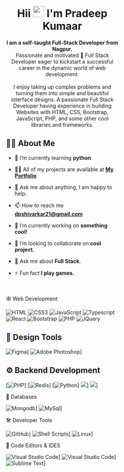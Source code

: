 <div style="margin:50px; padding:50px;">
<h1 align="center" >Hii <img src="https://raw.githubusercontent.com/MartinHeinz/MartinHeinz/master/wave.gif" width="30px"> I'm Pradeep Kumaar</h1>
<p align="center">
<b>I am a self-taught Full-Stack Developer from Nagpur.</b> <br>
Passionate and motivated 🚀 Full Stack Developer eager to kickstart a successful career in the dynamic world of web development.<br><br/>
I enjoy taking up complex problems and turning them into simple and beautiful interface designs. 
A passionate Full Stack Developer having experience in building Websites with HTML, CSS, Bootstrap, JavaScript, PHP, and some other cool libraries and frameworks.</p>

## 🙋‍♂️ About Me

- 🌱 I’m currently learning **python**

- 👨‍💻 All of my projects are available at **[My Portfolio](https://github.com/Dpkumaar)**

- 💬 Ask me about anything, I am happy to help.

- 📫 How to reach me **dpshivarkar21@gmail.com**

- 🔭 I’m currently working on <b>something cool!</b>
  
- 👯 I’m looking to collaborate on <b>cool project.</b>
  
- 💬 Ask me about <b>Full Stack</b>.<br/>

- ⚡ Fun fact **I play games.**
  
<br>

🕸️ Web Development

![HTML](https://img.shields.io/badge/HTML5-E34F26?style=for-the-badge&logo=html5&logoColor=white "HTML")
![CSS3](https://img.shields.io/badge/CSS3-1572B6?style=for-the-badge&logo=css3&logoColor=white "CSS")
![JavaScript](https://img.shields.io/badge/JavaScript-F7DF1E?style=for-the-badge&logo=javascript&logoColor=black "JavaScript")
![Typescript](https://img.shields.io/badge/TypeScript-007ACC?style=for-the-badge&logo=typescript&logoColor=white "Typescript")
![React](https://img.shields.io/badge/React-20232A?style=for-the-badge&logo=react&logoColor=61DAFB "React")
![Bootstrap](https://img.shields.io/badge/Bootstrap-563D7C?style=for-the-badge&logo=bootstrap&logoColor=white "Bootstrap")
![PHP](https://img.shields.io/badge/PHP-777BB4?style=for-the-badge&logo=php&logoColor=white "PHP")
![JQuery](https://img.shields.io/badge/jQuery-0769AD?style=for-the-badge&logo=jquery&logoColor=white "JQuery")

## 🍧 Design Tools

![Figma](https://img.shields.io/badge/figma-%23F24E1E.svg?style=for-the-badge&logo=figma&logoColor=white "Figma")]
![Adobe Photoshop](https://img.shields.io/badge/adobe%20photoshop-%2331A8FF.svg?style=for-the-badge&logo=adobe%20photoshop&logoColor=white)]

## ⚙️ Backend Development

[![PHP](https://img.shields.io/badge/PHP-777BB4?style=for-the-badge&logo=php&logoColor=white "PHP")]
[![Redis](https://img.shields.io/badge/laravel-%23DD0031.svg?style=for-the-badge&logo=laravel&logoColor=white "Laravel")]
[![Python](https://img.shields.io/badge/python-3670A0?style=for-the-badge&logo=python&logoColor=ffdd54 "Python")]
![](https://img.shields.io/badge/Flask-000000?style=for-the-badge&logo=flask&logoColor=white)]
![](https://img.shields.io/badge/django-yellow?style=for-the-badge&logo=django&logoColor=white)]


📅 Databases

![Mongodb](https://img.shields.io/badge/MongoDB-4EA94B?style=for-the-badge&logo=mongodb&logoColor=white "Mongodb")]
![MySql](https://img.shields.io/badge/MySQL-00000F?style=for-the-badge&logo=mysql&logoColor=white "MySql")]


🛠️ Developer Tools

![GitHub](https://img.shields.io/badge/github-%23121011.svg?style=for-the-badge&logo=github&logoColor=white "GitHub")]
![Shell Scripts](https://img.shields.io/badge/Shell_Script-121011?style=for-the-badge&logo=gnu-bash&logoColor=white)]
![Linux](https://img.shields.io/badge/Linux-FCC624?style=for-the-badge&logo=linux&logoColor=black "Linux")]


📄 Code Editors & IDES

![Visual Studio Code](https://img.shields.io/badge/VS%20Code-0078d7.svg?style=for-the-badge&logo=visual-studio-code&logoColor=white "Visual Studio Code")]
![Visual Studio Code](https://img.shields.io/badge/VS%20Code%20Insider-24bfa5.svg?style=for-the-badge&logo=visual-studio-code&logoColor=white "Visual Studio Code")]
![Sublime Text](https://img.shields.io/badge/sublime_text-%23575757.svg?style=for-the-badge&logo=sublime-text&logoColor=important "Sublime Text")]




<!---
Pradeep Kumaar is a ✨ special ✨ repository because its `README.md` (this file) appears on your GitHub profile.
You can click the Preview link to take a look at your changes.
--->
